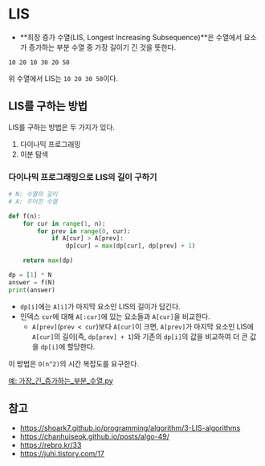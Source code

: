 # LIS

- **최장 증가 수열(LIS, Longest Increasing Subsequence)**은 수열에서 요소가 증가하는 부분 수열 중 가장 길이기 긴 것을 뜻한다.

```
10 20 10 30 20 50
```

위 수열에서 LIS는 `10 20 30 50`이다.



## LIS를 구하는 방법

LIS를 구하는 방법은 두 가지가 있다.

1. 다이나믹 프로그래밍
2. 이분 탐색



### 다이나믹 프로그래밍으로 LIS의 길이 구하기

```python
# N: 수열의 길이
# A: 주어진 수열

def f(n):
	for cur in range(1, n):
		for prev in range(0, cur):
			if A[cur] > A[prev]:
				dp[cur] = max(dp[cur], dp[prev] + 1)

	return max(dp)

dp = [1] * N
answer = f(N)
print(answer)
```

- `dp[i]`에는 `A[i]`가 마지막 요소인 LIS의 길이가 담긴다.
- 인덱스 `cur`에 대해 `A[:cur]`에 있는 요소들과 `A[cur]`을 비교한다.
  - `A[prev]`(`prev < cur`)보다 `A[cur]`이 크면, `A[prev]`가 마지막 요소인 LIS에 `A[cur]`의 길이(즉, `dp[prev] + 1`)와 기존의 `dp[i]`의 값을 비교하여 더 큰 값을 `dp[i]`에 할당한다.

이 방법은 `O(n^2)`의 시간 복잡도를 요구한다.



[예: 가장\_긴\_증가하는\_부분\_수열.py](https://github.com/leegwae/problem-solving/blob/main/LIS/%EA%B0%80%EC%9E%A5_%EA%B8%B4_%EC%A6%9D%EA%B0%80%ED%95%98%EB%8A%94_%EB%B6%80%EB%B6%84_%EC%88%98%EC%97%B4.py)



## 참고

- https://shoark7.github.io/programming/algorithm/3-LIS-algorithms
- https://chanhuiseok.github.io/posts/algo-49/
- https://rebro.kr/33
- https://juhi.tistory.com/17
